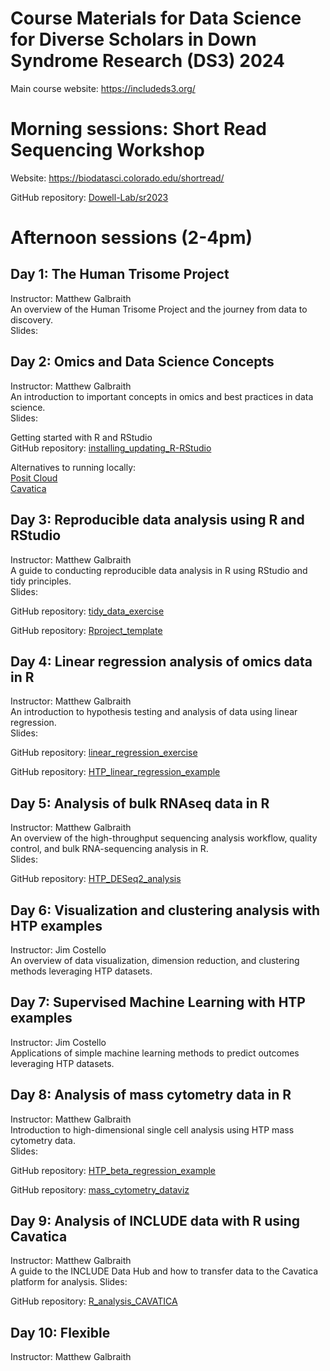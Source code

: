 # Course Materials for Data Science for Diverse Scholars in Down Syndrome Research (DS3) 2024  
<!-- Course Description: -->
Main course website: https://includeds3.org/
<!-- Any other info/links here? -->

# Morning sessions: Short Read Sequencing Workshop
Website: https://biodatasci.colorado.edu/shortread/

GitHub repository: [Dowell-Lab/sr2023](https://github.com/Dowell-Lab/sr2023)

<!-- This content will not appear in the rendered Markdown -->
<!-- Add brief summary/sentence for each day? -->
<!-- Add links to slides for each day -->
<!-- Add numbers or day labels to each heading? -->

# Afternoon sessions (2-4pm)

## Day 1: The Human Trisome Project 
Instructor: Matthew Galbraith  
An overview of the Human Trisome Project and the journey from data to discovery.  
Slides: <!-- Add links to slides for each day -->

<!-- Is this the correct title for Day 2?? -->
## Day 2: Omics and Data Science Concepts
Instructor: Matthew Galbraith  
An introduction to important concepts in omics and best practices in data science.  
Slides: <!-- Add links to slides for each day -->

Getting started with R and RStudio  
GitHub repository: [installing_updating_R-RStudio](https://github.com/DS3-2024/installing_updating_R-RStudio)

Alternatives to running locally:  
[Posit Cloud](https://posit.cloud/)  
[Cavatica](https://www.cavatica.org/)

## Day 3: Reproducible data analysis using R and RStudio
Instructor: Matthew Galbraith  
A guide to conducting reproducible data analysis in R using RStudio and tidy principles.  
Slides: <!-- Add links to slides for each day -->

GitHub repository: [tidy_data_exercise](https://github.com/DS3-2024/tidy_data_exercise)

GitHub repository: [Rproject_template](https://github.com/DS3-2024/Rproject_template)

## Day 4: Linear regression analysis of omics data in R
Instructor: Matthew Galbraith  
An introduction to hypothesis testing and analysis of data using linear regression.  
Slides: <!-- Add links to slides for each day -->

GitHub repository: [linear_regression_exercise](https://github.com/DS3-2024/linear_regression_exercise)

GitHub repository: [HTP_linear_regression_example](https://github.com/DS3-2024/HTP_linear_regression_example)

## Day 5: Analysis of bulk RNAseq data in R 
Instructor: Matthew Galbraith  
An overview of the high-throughput sequencing analysis workflow, quality control, and bulk RNA-sequencing analysis in R.  
Slides: <!-- Add links to slides for each day -->

GitHub repository: [HTP_DESeq2_analysis](https://github.com/DS3-2024/HTP_DESeq2_analysis)

## Day 6: Visualization and clustering analysis with HTP examples 
Instructor: Jim Costello   
An overview of data visualization, dimension reduction, and clustering methods leveraging HTP datasets.  

## Day 7: Supervised Machine Learning with HTP examples
Instructor: Jim Costello   
Applications of simple machine learning methods to predict outcomes leveraging HTP datasets.  

## Day 8: Analysis of mass cytometry data in R
Instructor: Matthew Galbraith  
Introduction to high-dimensional single cell analysis using HTP mass cytometry data.  
Slides: <!-- Add links to slides for each day -->

GitHub repository: [HTP_beta_regression_example](https://github.com/DS3-2024/HTP_beta_regression_example)

GitHub repository: [mass_cytometry_dataviz](https://github.com/DS3-2024/mass_cytometry_dataviz)

## Day 9: Analysis of INCLUDE data with R using Cavatica
Instructor: Matthew Galbraith  
A guide to the INCLUDE Data Hub and how to transfer data to the Cavatica platform for analysis. 
Slides: <!-- Add links to slides for each day -->

GitHub repository: [R_analysis_CAVATICA](https://github.com/DS3-2024/R_analysis_CAVATICA)

## Day 10: Flexible
Instructor: Matthew Galbraith  
<!-- Need title / content? -->
<!-- Time to finish earlier scripts etc -->
<!-- More HTP data types?   -->
<!-- Other analyses? eg Fisher, Wilcox?   -->


